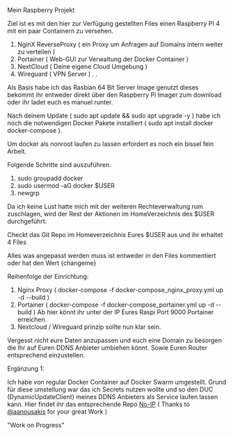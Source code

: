 Mein Raspberry Projekt

Ziel ist es mit den hier zur Verfügung gestellten Files einen Raspberry PI 4 mit ein paar Containern zu versehen. 

  1. NginX ReverseProxy ( ein Proxy um Anfragen auf Domains intern weiter zu verteilen ) 
  2. Portainer ( Web-GUI zur Verwaltung der Docker Container )
  3. NextCloud ( Deine eigene Cloud Umgebung ) 
  4. Wireguard ( VPN Server )
  .
  .

Als Basis habe ich das Rasbian 64 Bit Server Image genutzt dieses bekommt ihr entweder direkt über den Raspberry Pi Imager zum download oder ihr ladet euch es manuel runter. 

Nach deinem Update ( sudo apt update && sudo apt upgrade -y ) habe ich noch die notwendigen Docker Pakete installiert ( sudo apt install docker docker-compose ).

Um docker als nonroot laufen zu lassen erfordert es noch ein bissel fein Arbeit. 

Folgende Schritte sind auszuführen.

  1. sudo groupadd docker
  2. sudo usermod -aG docker $USER
  3. newgrp
  
Da ich keine Lust hatte mich mit der weiteren Rechteverwaltung rum zuschlagen, wird der Rest der Aktionen im HomeVerzeichnis des $USER durchgeführt.

Checkt das Git Repo im Homeverzeichnis Eures $USER aus und ihr erhaltet 4 Files

Alles was angepasst werden muss ist entweder in den Files kommentiert oder hat den Wert {changeme}

Reihenfolge der Einrichtung:

  1. Nginx Proxy ( docker-compose -f docker-compose_nginx_proxy.yml up -d --build )
  2. Portainer ( docker-compose -f docker-compose_portainer.yml up -d --build ) Ab hier könnt ihr unter der IP Eures Raspi Port 9000 Portainer erreichen. 
  3. Nextcloud / Wireguard prinzip sollte nun klar sein. 

Vergesst nicht eure Daten anzupassen und euch eine Domain zu besorgen die Ihr auf Euren DDNS Anbieter umbiehen könnt. Sowie Euren Router entsprechend einzustellen. 

Ergänzung 1:

Ich habe von regular Docker Container auf Docker Swarm umgestellt. Grund für diese umstellung war das ich Secrets nutzen wollte und so den DUC (DynamicUpdateClient) meines DDNS Anbieters als Service laufen lassen kann. Hier findet ihr das entsprechende Repo [No-IP](https://github.com/meehr/no-ip) ( Thanks to [@aanousakis](https://hub.docker.com/r/aanousakis/no-ip) for your great Work ) 


"Work on Progress"
